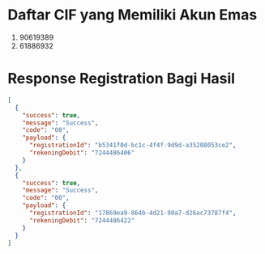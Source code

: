 # Daftar CIF yang Memiliki Akun Emas

1. 90619389
2. 61886932

# Response Registration Bagi Hasil

```json
[
  {
    "success": true,
    "message": "Success",
    "code": "00",
    "payload": {
      "registrationId": "b5341f0d-bc1c-4f4f-9d9d-a35208053ce2",
      "rekeningDebit": "7244486406"
    }
  },
  {
    "success": true,
    "message": "Success",
    "code": "00",
    "payload": {
      "registrationId": "17869ea9-864b-4d21-90a7-d26ac73787f4",
      "rekeningDebit": "7244486422"
    }
  }
]
```
